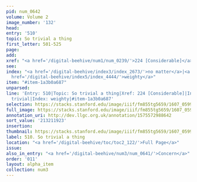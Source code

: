 ```yaml
---
pid: num_0642
volume: Volume 2
image_number: '132'
head:
entry: '510'
topic: So trivial a thing
first_letter: 501-525
page:
add:
xref: "<a href='/digital-beehive/num1/num_0239/'>224 [Considerable]</a>"
see:
index: "<a href='/digital-beehive/index3/index_2673/'>no matter</a>|<a href='/digital-beehive/index5/index_4178/'>trivial</a>|<a
  href='/digital-beehive/index5/index_4444/'>weighty</a>"
item: "#item-1a3b0a687"
unparsed:
line: 'Entry: 510|Topic: So trivial a thing|Xref: 224 [Considerable]|Index: no matter|Index:
  trivial|Index: weighty|#item-1a3b0a687'
selection: https://stacks.stanford.edu/image/iiif/fm855tg5659/1607_0599/935,1923,2803,244/full/0/default.jpg
full_image: https://stacks.stanford.edu/image/iiif/fm855tg5659/1607_0599/full/full/0/default.jpg
annotation_uri: http://dev.llgc.org.uk/annotation/1575572988642
sort_value: '213211923'
insertion:
thumbnail: https://stacks.stanford.edu/image/iiif/fm855tg5659/1607_0599/935,1923,600,180/250,/0/default.jpg
label: 510. So trivial a thing
location: "<a href='/digital-beehive/toc/toc2_122/'>Full Page</a>"
issue:
also_in_entry: "<a href='/digital-beehive/num3/num_0641/'>Concern</a>"
order: '011'
layout: alpha_item
collection: num3
---
```

